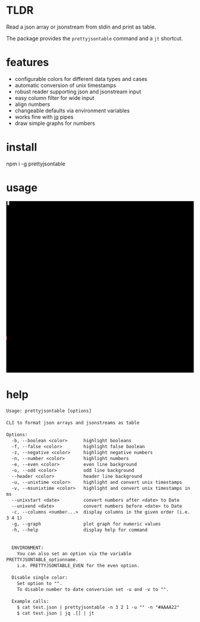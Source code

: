# TLDR

Read a json array or jsonstream from stdin and print as table.

The package provides the `prettyjsontable` command and a `jt` shortcut.

# features
* configurable colors for different data types and cases
* automatic conversion of unix timestamps
* robust reader supporting json and jsonstream input
* easy column filter for wide input
* align numbers
* changeable defaults via environment variables
* works fine with [jq](https://stedolan.github.io/jq/) pipes
* draw simple graphs for numbers

# install

npm i -g prettyjsontable

# usage

![demo.gif](https://github.com/mknj/prettyjsontable/raw/main/demo.gif)


# help

```
Usage: prettyjsontable [options]

CLI to format json arrays and jsonstreams as table

Options:
  -b, --boolean <color>      highlight booleans
  -f, --false <color>        highlight false boolean
  -z, --negative <color>     highlight negative numbers
  -n, --number <color>       highlight numbers
  -e, --even <color>         even line background
  -o, --odd <color>          odd line background
  --header <color>           header line background
  -u, --unixtime <color>     highlight and convert unix timestamps
  -v, --msunixtime <color>   highlight and convert unix timestamps in ms
  --unixstart <date>         convert numbers after <date> to Date
  --unixend <date>           convert numbers before <date> to Date
  -c, --columns <number...>  display columns in the given order (i.e. 3 4 1)
  -g, --graph                plot graph for numeric values
  -h, --help                 display help for command


  ENVIRONMENT:
    You can also set an option via the variable PRETTYJSONTABLE_optionname.
    i.e. PRETTYJSONTABLE_EVEN for the even option.
  
  Disable single color:
    Set option to "".
    To disable number to date conversion set -u and -v to "".

  Example calls:
    $ cat test.json | prettyjsontable -n 3 2 1 -u "" -n "#AAAA22"
    $ cat test.json | jq .[] | jt
```
